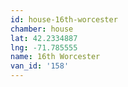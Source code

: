 ```yaml
---
id: house-16th-worcester
chamber: house
lat: 42.2334887
lng: -71.785555
name: 16th Worcester
van_id: '158'
---
```

